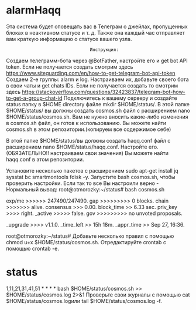 # alarmHaqq
Эта система будет оповещать вас в Телеграм о джейлах, пропущенных блоках в неактивном статусе и т. д. Также она каждый час отправляет вам краткую информацию о статусе вашего узла.

                                    Инструкция:

Создаем телеграмм-бота через @BotFather, настройте его и get bot API token. Если не получается создать смотрим здесь https://www.siteguarding.com/en/how-to-get-telegram-bot-api-token
Создаем  2-е группы: alarm и log. Настраиваем их, добавьте своего бота в свои чаты и get chats IDs. Если не получается создать то смотрим здесь https://stackoverflow.com/questions/32423837/telegram-bot-how-to-get-a-group-chat-id
Подключитесь к вашему серверу и создайте status папку в $HOME directory файле mkdir $HOME/status/.
В этой папке $HOME/status/ вы должны создать cosmos.sh файл с расширением nano $HOME/status/cosmos.sh. Вам не нужно вносить какие-либо изменения в cosmos.sh файл, он готов к использованию.
Вы можете найти cosmos.sh в этом репозитории.(копируем все содержимое себе)

В этой папке $HOME/status/вы должны создать haqq.conf файл с расширением nano $HOME/status/haqq.conf. Настройте его.(ОБЯЗАТЕЛЬНО!! настраиваем свои значения)
Вы можете найти haqq.conf в этом репозитории.

Установите несколько пакетов с расширением sudo apt-get install jq sysstat bc smartmontools fdisk -y.
Запустите bash cosmos.sh, чтобы проверить настройки. Если так то все Вы настроили верно - Нормальный вывод:
root@otmorozky:~/status# bash cosmos.sh
 
exp/me >>>>>> 247490/247490.
gap >>>>>>>>> 0 blocks.
chain >>>>>>> alive.
consensus >>> 0.00.
block_time >> 6.33 sec.
priv_key >>>> right.
_active >>>>> false.
gov >>>>>>>>> no unvoted proposals.

_upgrade >>>> v1.1.0.
_time_left >> 15h 18m.
_appr_time >> Sep 27, 16:36.

root@otmorozky:~/status#
Добавьте несколько правил с помощью chmod u+x $HOME/status/cosmos.sh.
Отредактируйте crontab с помощью crontab -e.
# status
1,11,21,31,41,51 * * * * bash $HOME/status/cosmos.sh >> $HOME/status/cosmos.log 2>&1
Проверьте свои журналы с помощью cat $HOME/status/cosmos.logили tail $HOME/status/cosmos.log -f.
